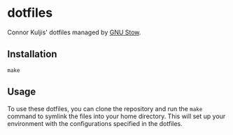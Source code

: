 # dotfiles

Connor Kuljis' dotfiles managed by [GNU Stow](https://www.gnu.org/software/stow/).

## Installation

`make`

## Usage

To use these dotfiles, you can clone the repository and run the `make` command
to symlink the files into your home directory. This will set up your
environment with the configurations specified in the dotfiles.

